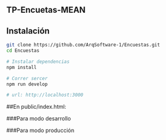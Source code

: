 ## TP-Encuetas-MEAN

## Instalación
```bash
git clone https://github.com/ArqSoftware-1/Encuestas.git
cd Encuestas

# Instalar dependencias
npm install

# Correr sercer
npm run develop

# url: http://localhost:3000
```
##En public/index.html:

###Para modo desarrollo

<script src="assets/js/systemjs.config.js"></script>
<script>
    System.import('app').catch(function(err) { console.error(err); });
</script>

###Para modo producción

<!-- Production mod -->
<script src="js/bundle.min.js"></script>
